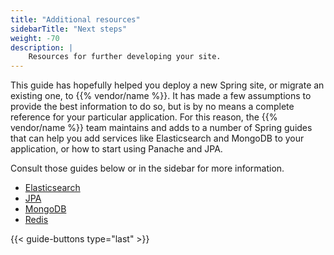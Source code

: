 ```yaml
---
title: "Additional resources"
sidebarTitle: "Next steps"
weight: -70
description: |
    Resources for further developing your site.
---
```


This guide has hopefully helped you deploy a new Spring site, or migrate an existing one, to {{% vendor/name %}}. It has made a few assumptions to provide the best information to do so, but is by no means a complete reference for your particular application. For this reason, the {{% vendor/name %}} team maintains and adds to a number of Spring guides that can help you add services like Elasticsearch and MongoDB to your application, or how to start using Panache and JPA. 

Consult those guides below or in the sidebar for more information.

- [Elasticsearch](/guides/spring/elasticsearch.md)
- [JPA](/guides/spring/jpa.md)
- [MongoDB](/guides/spring/mongodb.md)
- [Redis](/guides/spring/redis.md)

{{< guide-buttons type="last" >}}
